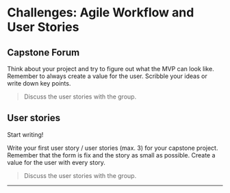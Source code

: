 # Challenges: Agile Workflow and User Stories

## Capstone Forum

Think about your project and try to figure out what the MVP can look like. Remember to always create a value for the user.
Scribble your ideas or write down key points.

> Discuss the user stories with the group.

## User stories

Start writing!

Write your first user story / user stories (max. 3) for your capstone project. Remember that the form is fix and the story as small as possible. Create a value for the user with every story.

> Discuss the user stories with the group.

---

